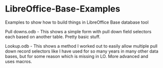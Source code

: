 # LibreOffice-Base-Examples
Examples to show how to build things in LibreOffice Base database tool


Pull downs.odb - This shows a simple form with pull down field selectors each based on another table.  Pretty basic stuff.

Lookup.odb - This shows a method I worked out to easily allow multiple pull down record selectors like I have used for so many years in many other data bases, but for some reason which is missing in LO.  More advanced and uses macros.
